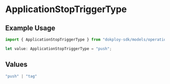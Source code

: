 # ApplicationStopTriggerType

## Example Usage

```typescript
import { ApplicationStopTriggerType } from "dokploy-sdk/models/operations";

let value: ApplicationStopTriggerType = "push";
```

## Values

```typescript
"push" | "tag"
```